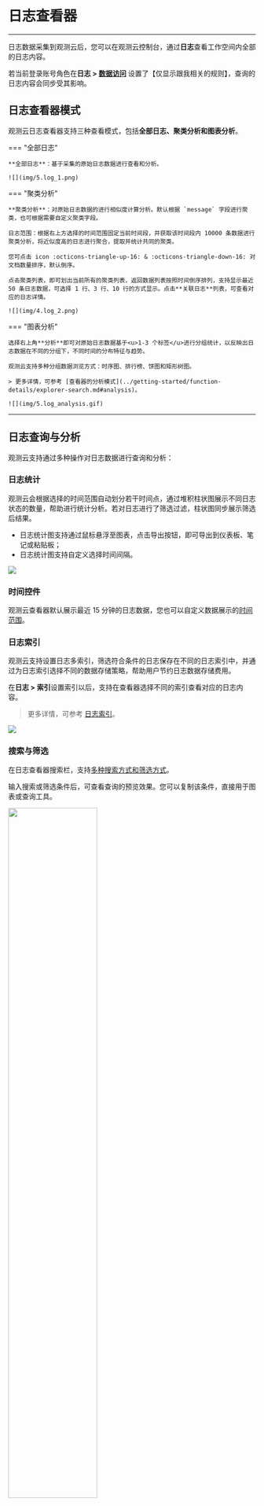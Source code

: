 # 日志查看器
---


日志数据采集到观测云后，您可以在观测云控制台，通过**日志**查看工作空间内全部的日志内容。

若当前登录账号角色在**日志 > [数据访问](logdata-access.md#list)** 设置了【仅显示跟我相关的规则】，查询的日志内容会同步受其影响。


## 日志查看器模式

观测云日志查看器支持三种查看模式，包括**全部日志、聚类分析和图表分析**。

=== "全部日志"

    **全部日志**：基于采集的原始日志数据进行查看和分析。
    
    ![](img/5.log_1.png)

=== "聚类分析"

    **聚类分析**：对原始日志数据的进行相似度计算分析。默认根据 `message` 字段进行聚类，也可根据需要自定义聚类字段。

    日志范围：根据右上方选择的时间范围固定当前时间段，并获取该时间段内 10000 条数据进行聚类分析，将近似度高的日志进行聚合，提取并统计共同的聚类。
    
    您可点击 icon :octicons-triangle-up-16: & :octicons-triangle-down-16: 对文档数量排序，默认倒序。
    
    点击聚类列表，即可划出当前所有的聚类列表，返回数据列表按照时间倒序排列，支持显示最近 50 条日志数据，可选择 1 行、3 行、10 行的方式显示。点击**关联日志**列表，可查看对应的日志详情。
    
    ![](img/4.log_2.png)

=== "图表分析"

    选择右上角**分析**即可对原始日志数据基于<u>1-3 个标签</u>进行分组统计，以反映出日志数据在不同的分组下，不同时间的分布特征与趋势。
    
    观测云支持多种分组数据浏览方式：时序图、排行榜、饼图和矩形树图。
    
    > 更多详情，可参考 [查看器的分析模式](../getting-started/function-details/explorer-search.md#analysis)。
    
    ![](img/5.log_analysis.gif)
---
  
## 日志查询与分析

观测云支持通过多种操作对日志数据进行查询和分析：

### 日志统计

观测云会根据选择的时间范围自动划分若干时间点，通过堆积柱状图展示不同日志状态的数量，帮助进行统计分析。若对日志进行了筛选过滤，柱状图同步展示筛选后结果。

- 日志统计图支持通过鼠标悬浮至图表，点击导出按钮，即可导出到仪表板、笔记或粘贴板；
- 日志统计图支持自定义选择时间间隔。

![](img/10.export_pic.png)

### 时间控件

观测云查看器默认展示最近 15 分钟的日志数据，您也可以自定义数据展示的[时间范围](../getting-started/function-details/explorer-search.md#time)。

### 日志索引

观测云支持设置日志多索引，筛选符合条件的日志保存在不同的日志索引中，并通过为日志索引选择不同的数据存储策略，帮助用户节约日志数据存储费用。

在**日志 > 索引**设置索引以后，支持在查看器选择不同的索引查看对应的日志内容。

> 更多详情，可参考 [日志索引](multi-index.md)。

![](img/5.log_3.1.png)

### 搜索与筛选

在日志查看器搜索栏，支持[多种搜索方式和筛选方式](../getting-started/function-details/explorer-search.md)。

输入搜索或筛选条件后，可查看查询的预览效果。您可以复制该条件，直接用于图表或查询工具。

<img src="../img/bar-preview.png" width="60%" >


### DQL 搜索 {#dql}

**前提**：DQL 搜索功能目前仅支持日志查看器使用。

在日志查看器，您可以通过点击搜索框内的切换按钮 :fontawesome-solid-code:，切换到 DQL 手动输入查询模式，可自定义输入筛选条件和搜索条件。

- 筛选条件：支持 `and / or` 任意组合，支持使用 `()` 括号表示执行搜索的优先级，支持 `=` 、`!=` 等操作符；
- 搜索条件：支持使用 DQL 函数 `query_string()` 字符串查询，如输入 `message = query_string()` 对日志内容进行搜索。

> 更多 DQL 语法，可参考 [DQL 定义](../dql/define.md)。

### 快捷筛选 {#filter}

在日志查看器快捷筛选，支持编辑[快捷筛选](../getting-started/function-details/explorer-search.md#quick-filter)，添加新的筛选字段。

**注意**：若快捷筛选的列出值受采样影响，显示采样率，并支持用户临时关闭采样。

### 自定义显示列

日志查看器默认显示 `time` 和 `message` 字段，其中 `time` 字段为固定字段无法删除。当鼠标放在查看器显示列上时，点击**设置**按钮，支持对显示列进行升序、降序、向左移动列、向右移动列、向左添加列、向右添加列、替换列、添加到快捷筛选、添加到分组、移除列等操作。

> 更多自定义显示列，可参考 [显示列说明](../getting-started/function-details/explorer-search.md#columns)。

### 新建监控器 {#new}

您可以在日志查看器通过该入口，直接跳转至监控器新建页面，为日志数据快速设置异常检测规则。

![](img/explorer-monitor.png)

> 关于细节操作，可参考 [新建监控器](../monitoring/monitor/index.md#new)。

### Copy as cURL

日志查看器支持通过命令行形式来获取日志数据。在日志数据列表右侧**设置**，点击 **Copy as cURL** 即可复制 cURL 命令行，前往主机终端执行该命令，从可获取当前时间段内相关筛选及搜索条件下的日志数据。

![](img/logexport-1.png)

<u>**示例**</u>

复制 cURL 命令行后，如下图所示：其中 `<Endpoint>` 需替换为域名，`<DF-API-KEY>` 需前往 [API 管理](../management/api-key/index.md) 更换为 **Key ID**。

> 关于更多相关参数说明，可参考 [DQL 数据查询](../open-api/query-data/query-data.md)。
> 
> 关于 API 更多信息，可参考 [Open API](../management/api-key/open-api.md)。

```shell
curl '<Endpoint>/api/v1/df/query_data?search_after=\[1680226330509,8572,"L_1680226330509_cgj4hqbrhi85kl1m6os0"\]&queries_body=%7B%22queries%22:\[%7B%22uuid%22:%222eb41760-cf6e-11ed-a983-7d559044c3fc%22,%22qtype%22:%22dql%22,%22query%22:%7B%22q%22:%22L::re(%60.*%60):(%60*%60)%7B+%60index%60+IN+\[%27default%27\]+%7D%22,%22highlight%22:true,%22limit%22:50,%22orderby%22:\[%7B%22time%22:%22desc%22%7D\],%22_funcList%22:\[\],%22funcList%22:\[\],%22disableMultipleField%22:false,%22disable_slimit%22:false,%22is_optimized%22:true,%22offset%22:0,%22search_after%22:\[1680226330509,8572,%22L_1680226330509_cgj4hqbrhi85kl1m6os0%22\],%22timeRange%22:\[1680187562081,1680230762081\],%22tz%22:%22Asia%2FShanghai%22%7D%7D\]%7D' \
- H 'DF-API-KEY: <DF-API-KEY>' \
- -compressed \
- -insecure
```


**注意**：仅**标准成员及以上**可进行复制命令行操作。

除该导出路径外，您还可采用[其他日志数据导出](#logexport)方式。

### 格式化配置

格式化配置可以让您隐藏敏感日志数据内容或者突出需要查看的日志数据内容，还可以通过替换原有日志内容进行快速筛选。

点击查看器列表右上角的**设置**，点击**格式化配置**，即可添加映射，输入以下内容，点击保存，即可把含 “DEGUB” 的原日志内容替换成您想显示的格式。

- 字段：如内容
- 匹配方式：如 match（目前支持`=`、`!=`、`match`、`not match`）
- 匹配内容：如 DEBUG
- 显示为内容：如 `******`

**注意**：仅管理员及以上可进行查看器格式化配置。

![](img/11.log_format_2.png)

### 日志颜色高亮

为了让您能更快的的获取日志的重点数据信息，观测云采用不同的颜色高亮日志的不同内容，分成浅色和深色两种主题颜色。

**注意**：如果在搜索栏对日志进行搜索时，返回的列表仅保留匹配到的关键词的高亮显示。

| 日志内容 | 浅色主题 | 深色主题 |
| --- | --- | --- |
| 日期（日志发生的时间） | 黄色 | 浅黄色 |
| 关键字（HTTP协议相关，如GET） | 绿色 | 浅绿色 |
| 文本（带引号的字符串） | 蓝色 | 浅蓝色 |
| 默认（无任何标示的文本） | 黑色 | 灰色 |
| 数字（日志状态码等，如404） | 紫色 | 浅紫色 |

![](img/2.log_1.png)

### 日志单行展开复制

点击 :material-chevron-down: 至某条日志内容，可展开查看日志的全部内容；

点击 :octicons-copy-16: 按钮可复制整条日志内容。日志内容展开时，若支持 JSON 展示，会将该条日志以 JSON 格式展示，若不支持则正常展示该日志内容。

![](img/5.log_explorer_1.png)

### 日志多行浏览

观测云的日志数据列表默认为您展示日志的触发时间和内容。您可以在查看器**显示列**中选择日志显示 “1行”、“3行”、“10行”和全部来查看完整的日志内容。

![](img/5.log_explorer_2.png)

### 日志数据导出 {#logexport}

在**日志**中，您可以先筛选出想要的日志数据，再通过 :fontawesome-solid-gear: 导出后进行查看和分析，支持导出到 CSV 文件或者仪表板和笔记。

![](img/5.log_explorer_3.png)

如果需要导出某条日志数据，打开该条日志详情页，点击右上角 :material-tray-arrow-up: 图标即可。

![](img/export-log-0808.png)

## 日志详情

点击日志列表，即可划出当前日志的详情页查看日志的详细信息，包括日志产生的时间、主机、来源、服务、内容、扩展字段、查看上下文等多项信息。

### 查看完整日志

日志上报到观测云时，若数据超过 1M 大小，会按照 1M 标准切分，即一条日志 2.5M，会被分割为 3 条（1M/1M/0.5M）。切割后的日志您可以根据以下字段查看相关完整性：

| <div style="width: 140px">字段 </div>              | 类型   | 描述                                                         |
| ------------------ | ------ | ------------------------------------------------------------ |
| `__truncated_id`     | string | 表示日志唯一标识，切分出多条日志，使用相同的 `__truncated_id`，ID 前缀为 LT_xxx。 |
| `__truncated_count`  | number | 表示切分出的日志总条数。                                       |
| `__truncated_number` | number | 表示日志的切分顺序，从 0 开始，0 表示日志开始的那一条。        |

在日志详情页，若当前日志被切割成多条，则右上角会显示**查看完整日志**按钮，点击**查看完整日志**会打开新页并根据日志的切分顺序列出所有相关日志，同时页面会通过颜色标注跳转前选中的日志，帮助定位上下游。

![](img/3.log_1.gif)

### 查看上下文日志 {#up-down}

日志服务的上下文查询功能能帮助您利用时间线索，追溯到某条异常日志发生前后的日志记录。通过观测云对于日志上下文信息的可视化呈现，能有效帮助您故障排查和问题定位，从而及时作出响应。

在日志详情页，您可以直接查看该条数据内容的**上下文日志**；点击 :fontawesome-solid-arrow-up-right-from-square: 即可打开上下文日志新页面。

![](img/2.log_updown_1.png)

???- warning "相关逻辑补充理解"

    按照返回数据，每次滚动加载 50 条数据。

    返回的数据如何查询得到？

    **前提**：日志是否存在 `log_read_lines` 字段？若存在，则遵循逻辑 a；若不存在，则遵循逻辑 b。

    a. 获取当前日志的 `log_read_lines` 值，并带入筛选 `log_read_lines >= {{log_read_lines.value-30}} and log_read_lines <= {{log_read_lines.value +30}}`

    DQL 示例：当前日志行数 = 1354170

    则：

    ```
    L::RE(`.*`):(`message`) { `index` = 'default' and `host` = "ip-172-31-204-89.cn-northwest-1" AND `source` = "kodo-log" AND `service` = "kodo-inner" AND `filename` = "0.log" and `log_read_lines` >= 1354140 and `log_read_lines` <= 1354200}  sorder by log_read_lines
    ```

    b. 获取当前日志时间，向前/后推得出查询的【开始时间】、【结束时间】
    - 开始时间：以当前日志时间向前推 5 分钟；
    - 结束时间：取当前日志向后推 50 条数据，取第 50 条的时间(time)，若 time=当前日志时间，则以 `time+1微妙` 作为结束时间， 若time≠当前日志时间，则以 `time` 作为结束时间。

#### 上下文日志详情页

点击 :fontawesome-solid-arrow-up-right-from-square: 后跳转进入详情页：

![](img/context-1.png)

您可根据以下操作对当前所有数据进行管理：

- 在搜索框输入文本进行搜索定位数据；
- 点击侧边 :fontawesome-solid-gear: 按钮，可更换系统的默认选择自动换行，选择**内容溢出**后，每条日志都显示为一行，可按需左右滑动查看。

![](img/context-1.gif)

<!--
在日志详情页查看上下文打开新的日志查看器时，会以 `host`、`source`、`service`、`filename` 为筛选条件，查看当前日志时间前后的数据。

![](img/2.log_updown_2.png)

点击搜索框旁的编辑按钮，可以选择上下文日志检索范围的开始时间与结束时间。

**注意**：若第 10 条数据的时间与当前日志一致，则会检索不到当前日志。

<img src="../img/log-0807.png" width="60%" >

<!--
您还可以直接通过时间控件，对日志数据进行微妙级别的查询。若当日志上报时间不在查询的范围内时，需手动调整时间区间。
-->

### 属性字段

当鼠标点击属性字段进行快速筛选查看，支持查看与日志相关的主机、进程、链路、容器数据。

| 字段      | 说明        |
| ----------- | ------------------- |
| 筛选字段值      | 即添加该字段至日志查看器，查看与该字段相关的全部日志数据。        |
| 反向筛选字段值      | 即添加该字段至日志查看器，查看除了该字段以外其他的相关日志数据。        |
| 添加到显示列      | 添加该字段到查看器列表进行查看。        |
| 复制      | 即复制该字段至剪贴板。         |
| 查看相关容器      | 即查看与该主机相关全部容器。        |
| 查看相关进程      | 即查看与该主机相关全部进程。        |
| 查看相关链路      | 即查看与该主机相关全部链路。        |
| 查看相关巡检      | 即查看与该主机相关全部巡检数据。        |


![](img/17.explorer_5.png)

### 日志内容 {#content}

- 日志内容根据 `message` 类型自动显示 JSON 和文本两种查看模式。若日志没有 `message` 字段，则不显示日志内容部分，日志内容支持展开收起，默认为展开状态，收起后仅显示 1 行的高度；

- 对于 `source = bpf_net_l4_log` 的日志，自动显示 JSON 和报文两种查看模式。报文模式显示客户端、服务端、时间等相关信息，支持切换查看绝对时间/相对时间，默认显示绝对时间，切换后该配置会保存至本地浏览器。

![](img/explorer_001.png)

### 扩展字段

:material-numeric-1-circle-outline: 在搜索栏，可输入字段名称或值快速搜索定位；

:material-numeric-2-circle-outline: 勾选字段别名后，可在字段名后查看；您可按需选择。

![](img/extension.png)

:material-numeric-3-circle-outline: 当鼠标选中扩展字段，点击前面的下拉图标，显示**筛选字段值**、**反向筛选字段值**、**添加到显示列**和**复制**的小图标进行快速筛选查看。

![](img/17.explorer_4.png)

### 关联分析

=== "主机"

    观测云支持您通过详情页下方的**主机**，查看相关主机（关联字段：`host`）的指标视图和属性视图。
    
    - 指标视图：可查看相关主机<u>在该日志结束前30分钟到日志结束后30分钟内</u>的性能指标状态，包括相关主机的 CPU、内存等性能指标视图。
    
    ![](img/1.log_4.png)
    
    - 属性视图：帮助您回溯日志产生时主机对象的真实情况，支持查看相关主机<u>在对应时间内产生的最新一条对象数据</u>，包括主机的基本信息、集成运行情况。若开启云主机的采集，还可查看云厂商的信息。
    
    **注意**：观测云默认保存主机对象最近 48 小时的历史数据。未找到当前日志时间对应的主机历史数据时，您将无法查看关联主机的属性视图。
    
    ![](img/1.log_4.1.png)

=== "链路"

    通过详情页下方的**链路**，您可以查看当前日志相关的链路（关联字段：`trace_id`）火焰图和 Span 列表，点击右上角的跳转按钮可直接对应的链路详情。
    
    > 更多关于链路火焰图和 Span 列表的介绍，可参考 [链路分析](../application-performance-monitoring/explorer.md)。
    
    - 火焰图：
    
    ![](img/6.log_10.png)
    
    - Span 列表：
    
    ![](img/6.log_11.png)


=== "容器"

    观测云支持您通过详情页下方的**容器**，查看相关容器（关联字段：`container_name`）的基本信息和<u>在选定时间组件范围内</u>的性能指标状态。
    
    - 属性视图：帮助您回溯日志产生时容器对象的真实情况，支持查看相关容器<u>在对应时间内产生最新的一条对象数据</u>，包括容器的基本信息、属性信息。
    
    ![](img/6.log_5.png)
    
    - 指标视图：支持查看相关容器**在该日志结束前 30 分钟到日志结束后 30 分钟**的性能指标状态，包括容器 CPU、内存等性能指标视图。
    
    ![](img/6.log_6.png)

=== "Pod"

    观测云支持您通过详情页下方的 **Pod**，查看相关 Pod（关联字段：`pod_name`）的属性视图和指标视图。
    
    - 属性视图：帮助您回溯日志产生时容器 Pod 对象的真实情况，支持查看相关容器 Pod <u>在对应时间内最新的一条对象数据</u>，包括 Pod 的基本信息、属性信息。
    
    ![](img/6.log_pod_1.png)
    
    - 指标视图：支持查看相关容器 Pod **在该日志结束前30分钟到日志结束后 30 分钟**的性能指标状态，包括 Pod CPU、内存等性能指标视图。
    
    ![](img/6.log_pod_2.png)

=== "指标"

    日志关联的指标按照关联的字段分成三个视图，分别为 `service`、`project`、`source`。
    
    - Service 指标：
    
    ![](img/6.log_7.png)
    
    - Project 指标：
    
    ![](img/6.log_9.png)
    
    - Source 指标：
    
    ![](img/6.log_8.png)

=== "网络"

    观测云支持您通过详情页下方的**网络**，查看 48 小时内的网络数据连接情况。包括 Host 、Pod、Deployment 和 Service。
    
    > 更多详情，可参考 [网络](../infrastructure/network.md)。
    
    ![](img/7.host_network_2.png)
    

    **匹配字段**
    
    在详情页中查看相关网络，需要匹配对应的关联字段，即在数据采集的时候需要配置对应的字段标签，否则无法在详情页中匹配查看关联的网络视图。

    - Host：匹配字段 `host`，支持点击右侧的**复制**按钮复制关联字段及其值。
    - Pod：匹配字段如下，支持点击右侧的**复制**按钮复制关联字段及其值。

    | **匹配字段优先级**  |
    | ------------------- |
    | namespace、pod_name |
    | namespace、pod      |
    | pod_name            |
    | pod                 |

    - Deployment：匹配字段如下，支持点击右侧的**复制**按钮复制关联字段及其值。

    | **匹配字段优先级**  |
    | ------------------- |
    | namespace、deployment_name |
    | namespace、deployment      |
    | deployment_name            |
    | deployment                 |

    ???+ abstract "BPF 日志"
     
        对于 `source = bpf_net_l4_log` 和 `source:bpf_net_l7_log` 的日志，支持查看**关联网络**（关联字段：`host`）。
        
        通过 `inner_traceid` 和 `l7_trace_id` 关联网络日志：
     
        - `inner_traceid` 字段，关联同一网卡的 4 层和 7 层网络；

        - `l7_trace_id` 字段，关联跨网卡的 4 层和 7 层网络。
    
        关联的网络视图：

        :material-numeric-1-circle-outline: `pod` 匹配 `src_k8s_pod_name`字段，显示 pod 内置视图。

        :material-numeric-2-circle-outline: `deployment` 匹配 `src_k8s_deployment_name` 字段，显示 deployment 内置视图。

    - Service：匹配字段如下，支持点击右侧的**复制**按钮复制关联字段及其值。

    | **匹配字段优先级**  |
    | ------------------- |
    | namespace、service_name |
    | namespace、service      |

    
    ???+ warning 

        - 若同时查询到 Host、Pod、Deployment、Service 的关联字段，进入详情页时则按照此顺序显示网络数据；
        - 若未查询到关联字段，则排在末端显示为灰色，点击提示**未匹配到网络视图**。

### 绑定内置视图

观测云支持设置绑定或者删除内置视图（用户视图）到日志详情页面。点击绑定内置视图，即可为当前日志详情页添加新的视图。

![](img/log-view.png)